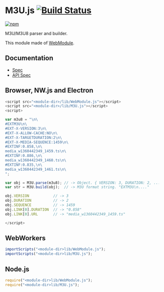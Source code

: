 # M3U.js [![Build Status](https://travis-ci.org/uupaa/M3U.js.svg)](https://travis-ci.org/uupaa/M3U.js)

[![npm](https://nodei.co/npm/uupaa.m3u.js.svg?downloads=true&stars=true)](https://nodei.co/npm/uupaa.m3u.js/)

M3U/M3U8 parser and builder.

This module made of [WebModule](https://github.com/uupaa/WebModule).

## Documentation
- [Spec](https://github.com/uupaa/M3U.js/wiki/)
- [API Spec](https://github.com/uupaa/M3U.js/wiki/M3U)

## Browser, NW.js and Electron

```js
<script src="<module-dir>/lib/WebModule.js"></script>
<script src="<module-dir>/lib/M3U.js"></script>
<script>

var m3u8 = "\n\
#EXTM3U\n\
#EXT-X-VERSION:3\n\
#EXT-X-ALLOW-CACHE:NO\n\
#EXT-X-TARGETDURATION:2\n\
#EXT-X-MEDIA-SEQUENCE:1459\n\
#EXTINF:0.858,\n\
media_w1360442349_1459.ts\n\
#EXTINF:0.886,\n\
media_w1360442349_1460.ts\n\
#EXTINF:0.835,\n\
media_w1360442349_1461.ts\n\
";

var obj = M3U.parse(m3u8); // -> Object. { VERSION: 3, DURATION: 2, ... }
var str = M3U.build(obj);  // -> M3U format string. "EXTM3U\n...."

obj.VERSION           // -> 3
obj.DURATION          // -> 2
obj.SEQUENCE          // -> 1459
obj.LINK[0].DURATION  // -> "0.858"
obj.LINK[0].URL       // -> "media_w1360442349_1459.ts"

</script>
```

## WebWorkers

```js
importScripts("<module-dir>lib/WebModule.js");
importScripts("<module-dir>lib/M3U.js");

```

## Node.js

```js
require("<module-dir>lib/WebModule.js");
require("<module-dir>lib/M3U.js");

```

